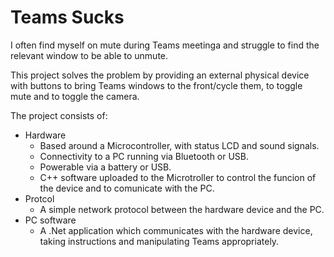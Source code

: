 # Teams Sucks

I often find myself on mute during Teams meetinga and struggle to find the relevant window to be able to unmute.

This project solves the problem by providing an external physical device with buttons to bring Teams windows to the front/cycle them, to toggle mute and to toggle the camera.

The project consists of:

* Hardware
   * Based around a Microcontroller, with status LCD and sound signals.   
   * Connectivity to a PC running via Bluetooth or USB.
   * Powerable via a battery or USB.
   * C++ software uploaded to the Microtroller to control the funcion of the device and to comunicate with the PC.
* Protcol
   * A simple network protocol between the hardware device and the PC.
* PC software
   * A .Net application which communicates with the hardware device, taking instructions and manipulating Teams appropriately.

 
